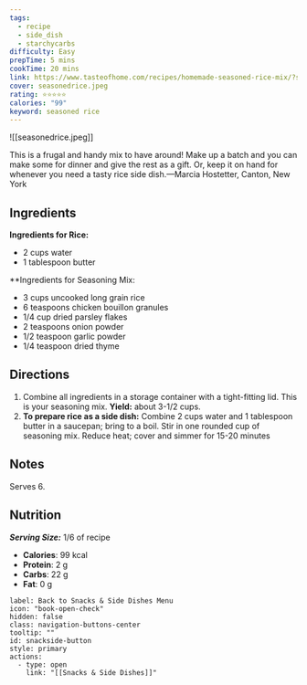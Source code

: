 ```yaml
---
tags:
  - recipe
  - side_dish
  - starchycarbs
difficulty: Easy
prepTime: 5 mins
cookTime: 20 mins
link: https://www.tasteofhome.com/recipes/homemade-seasoned-rice-mix/?srsltid=AfmBOopGUlO6iZ2vFCCjJ8oDVio-_DmAULzOSue2LPg-rM2bpHw1t0SH
cover: seasonedrice.jpeg
rating: ⭐️⭐️⭐️⭐️⭐️
calories: "99"
keyword: seasoned rice
---
```


![[seasonedrice.jpeg]]

This is a frugal and handy mix to have around! Make up a batch and you can make some for dinner and give the rest as a gift. Or, keep it on hand for whenever you need a tasty rice side dish.—Marcia Hostetter, Canton, New York

## Ingredients
**Ingredients for Rice:**
- 2 cups water
- 1 tablespoon butter

**Ingredients for Seasoning Mix:
- 3 cups uncooked long grain rice
- 6 teaspoons chicken bouillon granules
- 1/4 cup dried parsley flakes
- 2 teaspoons onion powder
- 1/2 teaspoon garlic powder
- 1/4 teaspoon dried thyme


## Directions
1. Combine all ingredients in a storage container with a tight-fitting lid. This is your seasoning mix. **Yield:** about 3-1/2 cups.
2. **To prepare rice as a side dish:** Combine 2 cups water and 1 tablespoon butter in a saucepan; bring to a boil. Stir in one rounded cup of seasoning mix. Reduce heat; cover and simmer for 15-20 minutes

## Notes
Serves 6.

## Nutrition
***Serving Size:*** 1/6 of recipe
- **Calories**: 99 kcal
- **Protein**: 2 g
- **Carbs**: 22 g
- **Fat**: 0 g


```meta-bind-button
label: Back to Snacks & Side Dishes Menu
icon: "book-open-check"
hidden: false
class: navigation-buttons-center
tooltip: ""
id: snackside-button
style: primary
actions:
  - type: open
    link: "[[Snacks & Side Dishes]]"
```
 
